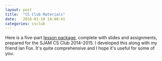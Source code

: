 ```yaml
---
layout: post
title:  "CS Club Materials"
date:   2016-01-10 14:40:41
categories: csclub
---
```


Here is a five-part [lesson package], complete with slides and assignments,
prepared for the SJAM CS Club 2014&ndash;2015. I developed this along with my
friend Ian Fox. It's quite comprehensive and I hope it's useful for some of you.

[lesson package]: https://drive.google.com/drive/u/0/folders/0ByjX0nULhWbtUnpOeVJ0amNHbWM
